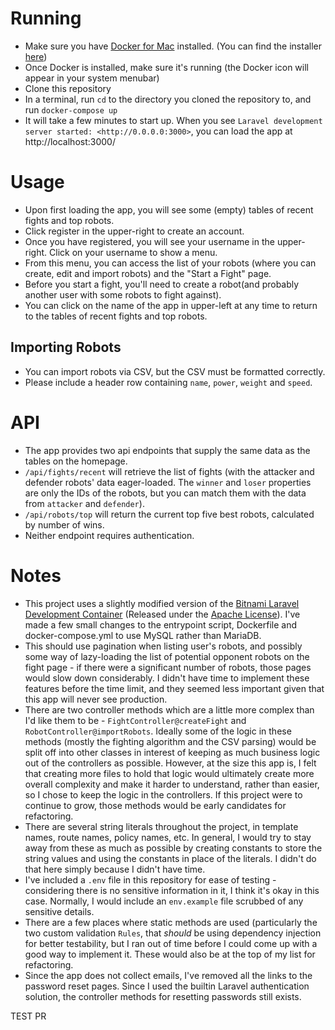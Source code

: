 # Running
- Make sure you have [Docker for Mac](https://docs.docker.com/docker-for-mac/) installed. (You can find the installer [here](https://store.docker.com/editions/community/docker-ce-desktop-mac))
- Once Docker is installed, make sure it's running (the Docker icon will appear in your system menubar)
- Clone this repository
- In a terminal, run `cd` to the directory you cloned the repository to, and run `docker-compose up`
- It will take a few minutes to start up. When you see `Laravel development server started: <http://0.0.0.0:3000>`, you can load the app at http://localhost:3000/

# Usage
- Upon first loading the app, you will see some (empty) tables of recent fights and top robots. 
- Click register in the upper-right to create an account.
- Once you have registered, you will see your username in the upper-right. Click on your username to show a menu. 
- From this menu, you can access the list of your robots (where you can create, edit and import robots) and the "Start a Fight" page.
- Before you start a fight, you'll need to create a robot(and probably another user with some robots to fight against).
- You can click on the name of the app in upper-left at any time to return to the tables of recent fights and top robots.
 ## Importing Robots
 - You can import robots via CSV, but the CSV must be formatted correctly.
 - Please include a header row containing `name`, `power`, `weight` and `speed`.
 
 # API
 - The app provides two api endpoints that supply the same data as the tables on the homepage.
 - `/api/fights/recent` will retrieve the list of fights (with the attacker and defender robots' data eager-loaded. The `winner` and `loser` properties are only the IDs of the robots, but you can match them with the data from `attacker` and `defender`).
 - `/api/robots/top` will return the current top five best robots, calculated by number of wins.
 - Neither endpoint requires authentication.
 
 # Notes
 - This project uses a slightly modified version of the [Bitnami Laravel Development Container](https://github.com/bitnami/bitnami-docker-laravel) (Released under the [Apache License](http://www.apache.org/licenses/LICENSE-2.0)). I've made a few small changes to the entrypoint script, Dockerfile and docker-compose.yml to use MySQL rather than MariaDB.
 - This should use pagination when listing user's robots, and possibly some way of lazy-loading the list of potential opponent robots on the fight page - if there were a significant number of robots, those pages would slow down considerably. I didn't have time to implement these features before the time limit, and they seemed less important given that this app will never see production.
 - There are two controller methods which are a little more complex than I'd like them to be - `FightController@createFight` and `RobotController@importRobots`. Ideally some of the logic in these methods (mostly the fighting algorithm and the CSV parsing) would be split off into other classes in interest of keeping as much business logic out of the controllers as possible. However, at the size this app is, I felt that creating more files to hold that logic would ultimately create more overall complexity and make it harder to understand, rather than easier, so I chose to keep the logic in the controllers. If this project were to continue to grow, those methods would be early candidates for refactoring.
 - There are several string literals throughout the project, in template names, route names, policy names, etc. In general, I would try to stay away from these as much as possible by creating constants to store the string values and using the constants in place of the literals. I didn't do that here simply because I didn't have time.
 - I've included a `.env` file in this repository for ease of testing - considering there is no sensitive information in it, I think it's okay in this case. Normally, I would include an `env.example` file scrubbed of any sensitive details.
- There are a few places where static methods are used (particularly the two custom validation `Rules`, that _should_ be using dependency injection for better testability, but I ran out of time before I could come up with a good way to implement it. These would also be at the top of my list for refactoring.
- Since the app does not collect emails, I've removed all the links to the password reset pages. Since I used the builtin Laravel authentication solution, the controller methods for resetting passwords still exists.

TEST PR
